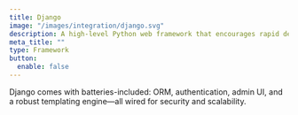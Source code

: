 ```yaml
---
title: Django
image: "/images/integration/django.svg"
description: A high-level Python web framework that encourages rapid development and clean, pragmatic design.
meta_title: ""
type: Framework
button:
  enable: false
---
```


Django comes with batteries-included: ORM, authentication, admin UI, and a robust templating engine—all wired for security and scalability.
